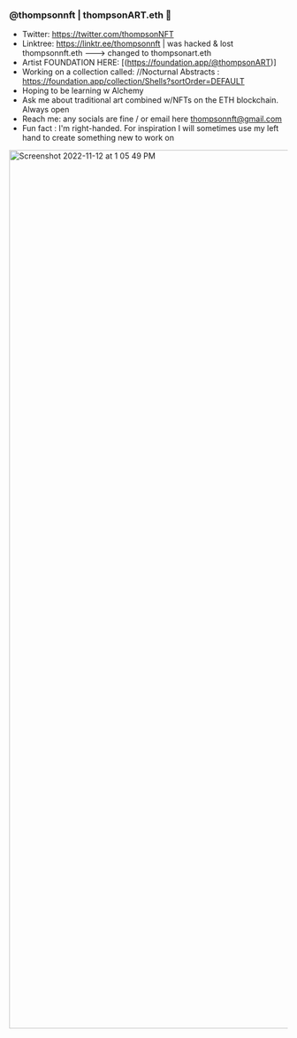 ### @thompsonnft | thompsonART.eth 👋

- Twitter: https://twitter.com/thompsonNFT
- Linktree: https://linktr.ee/thompsonnft | was hacked & lost thompsonnft.eth ---> changed to thompsonart.eth 
- Artist FOUNDATION HERE: [(https://foundation.app/@thompsonART)]
- Working on a collection called: //Nocturnal Abstracts : https://foundation.app/collection/Shells?sortOrder=DEFAULT
- Hoping to be learning w Alchemy 
- Ask me about traditional art combined w/NFTs on the ETH blockchain. Always open 
- Reach me: any socials are fine / or email here thompsonnft@gmail.com
- Fun fact : I'm right-handed. For inspiration I will sometimes use my left hand to create something new to work on
 
<img width="1587" alt="Screenshot 2022-11-12 at 1 05 49 PM" src="https://user-images.githubusercontent.com/97910778/201488419-240941eb-2479-4a41-a1de-079b5704c9bc.png">





<!--
**thompsonNFT/thompsonNFT** is a ✨ _special_ ✨ repository because its `README.md` (this file) appears on your GitHub profile.

- 🔭 Working on a collection called: //Nocturnal Abstracts
- 🌱 Hoping to be learning w Alchemy 
- 👯 I’m looking to collaborate on a 
- 🤔 I’m looking for help with ...
- 💬 Ask me about traditional art combined w/NFTs on the ETH blockchain. Always open 
- 📫 How to reach me: any socials are fine / or email here 
- ⚡ Fun fact : I'm right-handed. For inspiration I will sometimes use my left hand to create something new to work on
--> 
